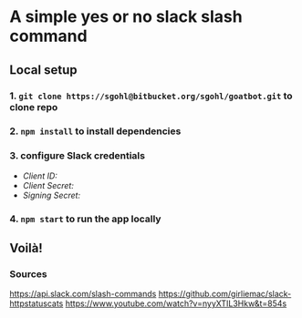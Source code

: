 # A simple yes or no slack slash command

## Local setup

### 1. `git clone https://sgohl@bitbucket.org/sgohl/goatbot.git` to clone repo
### 2. `npm install` to install dependencies
### 3. configure Slack credentials
- *Client ID:* 
- *Client Secret:* 
- *Signing Secret:* 
### 4. `npm start` to run the app locally

## Voilà!

### Sources
https://api.slack.com/slash-commands
https://github.com/girliemac/slack-httpstatuscats
https://www.youtube.com/watch?v=nyyXTIL3Hkw&t=854s


